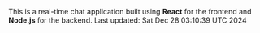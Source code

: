 This is a real-time chat application built using **React** for the frontend and **Node.js** for the backend.
Last updated: Sat Dec 28 03:10:39 UTC 2024
